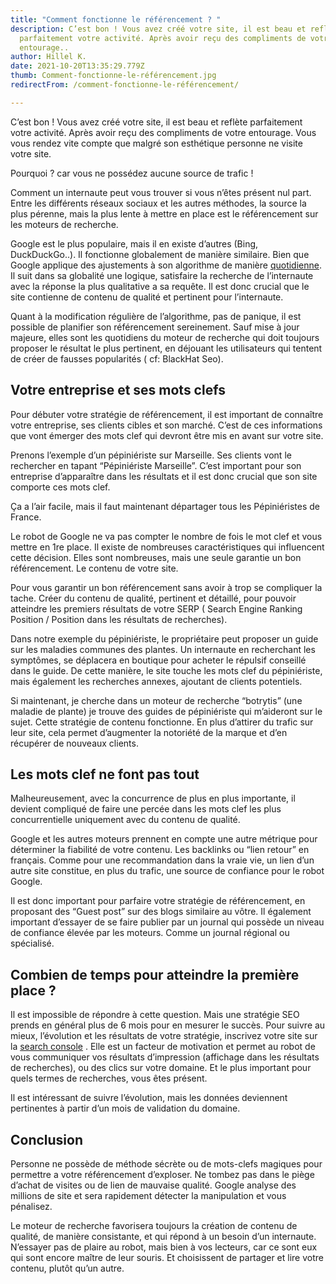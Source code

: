 ```yaml
---
title: "Comment fonctionne le référencement ? "
description: C’est bon ! Vous avez créé votre site, il est beau et reflète
  parfaitement votre activité. Après avoir reçu des compliments de votre
  entourage..
author: Hillel K.
date: 2021-10-20T13:35:29.779Z
thumb: Comment-fonctionne-le-référencement.jpg
redirectFrom: /comment-fonctionne-le-référencement/

---
```

C’est bon ! Vous avez créé votre site, il est beau et reflète parfaitement votre activité. Après avoir reçu des compliments de votre entourage. Vous vous rendez vite compte que malgré son esthétique personne ne visite votre site.

Pourquoi ? car vous ne possédez aucune source de trafic !

Comment un internaute peut vous trouver si vous n’êtes présent nul part. Entre les différents réseaux sociaux et les autres méthodes, la source la plus pérenne, mais la plus lente à mettre en place est le référencement sur les moteurs de recherche.

Google est le plus populaire, mais il en existe d’autres (Bing, DuckDuckGo..). Il fonctionne globalement de manière similaire. Bien que Google applique des ajustements à son algorithme de manière [quotidienne](https://www.google.com/search/howsearchworks/mission/users/). Il suit dans sa globalité une logique, satisfaire la recherche de l’internaute avec la réponse la plus qualitative a sa requête. Il est donc crucial que le site contienne de contenu de qualité et pertinent pour l’internaute.

Quant à la modification régulière de l’algorithme, pas de panique, il est possible de planifier son référencement sereinement. Sauf mise à jour majeure, elles sont les quotidiens du moteur de recherche qui doit toujours proposer le résultat le plus pertinent, en déjouant les utilisateurs qui tentent de créer de fausses popularités ( cf: BlackHat Seo).

## Votre entreprise et ses mots clefs

Pour débuter votre stratégie de référencement, il est important de connaître votre entreprise, ses clients cibles et son marché. C’est de ces informations que vont émerger des mots clef qui devront être mis en avant sur votre site.

Prenons l’exemple d’un pépiniériste sur Marseille. Ses clients vont le rechercher en tapant “Pépiniériste Marseille”. C’est important pour son entreprise d’apparaître dans les résultats et il est donc crucial que son site comporte ces mots clef.

Ça a l’air facile, mais il faut maintenant départager tous les Pépiniéristes de France.

Le robot de Google ne va pas compter le nombre de fois le mot clef et vous mettre en 1re place. Il existe de nombreuses caractéristiques qui influencent cette décision. Elles sont nombreuses, mais une seule garantie un bon référencement. Le contenu de votre site.

Pour vous garantir un bon référencement sans avoir à trop se compliquer la tache. Créer du contenu de qualité, pertinent et détaillé, pour pouvoir atteindre les premiers résultats de votre SERP ( Search Engine Ranking Position / Position dans les résultats de recherches).

Dans notre exemple du pépiniériste, le propriétaire peut proposer un guide sur les maladies communes des plantes. Un internaute en recherchant les symptômes, se déplacera en boutique pour acheter le répulsif conseillé dans le guide. De cette manière, le site touche les mots clef du pépiniériste, mais également les recherches annexes, ajoutant de clients potentiels.

Si maintenant, je cherche dans un moteur de recherche “botrytis” (une maladie de plante) je trouve des guides de pépiniériste qui m’aideront sur le sujet. Cette stratégie de contenu fonctionne. En plus d’attirer du trafic sur leur site, cela permet d’augmenter la notoriété de la marque et d’en récupérer de nouveaux clients. 

## Les mots clef ne font pas tout

Malheureusement, avec la concurrence de plus en plus importante, il devient compliqué de faire une percée dans les mots clef les plus concurrentielle uniquement avec du contenu de qualité.

Google et les autres moteurs prennent en compte une autre métrique pour déterminer la fiabilité de votre contenu. Les backlinks ou “lien retour” en français. Comme pour une recommandation dans la vraie vie, un lien d’un autre site constitue, en plus du trafic, une source de confiance pour le robot Google.

Il est donc important pour parfaire votre stratégie de référencement, en proposant des “Guest post” sur des blogs similaire au vôtre. Il également important d’essayer de se faire publier par un journal qui possède un niveau de confiance élevée par les moteurs. Comme un journal régional ou spécialisé.

## Combien de temps pour atteindre la première place ? 

Il est impossible de répondre à cette question. Mais une stratégie SEO prends en général plus de 6 mois pour en mesurer le succès. Pour suivre au mieux, l’évolution et les résultats de votre stratégie, inscrivez votre site sur la [](https://search.google.com/search-console/about)[search console](https://search.google.com/search-console/about) . Elle est un facteur de motivation et permet au robot de vous communiquer vos résultats d’impression (affichage dans les résultats de recherches), ou des clics sur votre domaine. Et le plus important pour quels termes de recherches, vous êtes présent.

Il est intéressant de suivre l’évolution, mais les données deviennent pertinentes à partir d’un mois de validation du domaine. 

## Conclusion

Personne ne possède de méthode sécrète ou de mots-clefs magiques pour permettre a votre référencement d’exploser. Ne tombez pas dans le piège d’achat de visites ou de lien de mauvaise qualité. Google analyse des millions de site et sera rapidement détecter la manipulation et vous pénalisez.

Le moteur de recherche favorisera toujours la création de contenu de qualité, de manière consistante, et qui répond à un besoin d’un internaute. N’essayer pas de plaire au robot, mais bien à vos lecteurs, car ce sont eux qui sont encore maître de leur souris. Et choisissent de partager et lire votre contenu, plutôt qu’un autre.